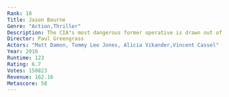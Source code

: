 ```yaml
---
Rank: 18
Title: Jason Bourne
Genre: "Action,Thriller"
Description: The CIA"s most dangerous former operative is drawn out of hiding to uncover more explosive truths about his past.
Director: Paul Greengrass
Actors: "Matt Damon, Tommy Lee Jones, Alicia Vikander,Vincent Cassel"
Year: 2016
Runtime: 123
Rating: 6.7
Votes: 150823
Revenue: 162.16
Metascore: 58
---
```


